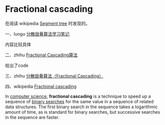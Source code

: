 # Fractional cascading

在阅读 wikipedia [Segment tree](https://en.wikipedia.org/wiki/Segment_tree) 时发现的。

一、luogu [分散层叠算法学习笔记](https://www.luogu.com.cn/blog/DPair2005/fen-san-ceng-die-suan-fa-xue-xi-bi-ji)

内容比较具体

二、zhihu [Fractional Cascading算法](https://zhuanlan.zhihu.com/p/74468981)

给出了code

三、zhihu [分散层叠算法（Fractional Cascading）](https://zhuanlan.zhihu.com/p/515973512)

四、wikipedia [Fractional cascading](https://en.wikipedia.org/wiki/Fractional_cascading)

In [computer science](https://en.wikipedia.org/wiki/Computer_science), **fractional cascading** is a technique to speed up a sequence of [binary searches](https://en.wikipedia.org/wiki/Binary_search) for the same value in a sequence of related data structures. The first binary search in the sequence takes a logarithmic amount of time, as is standard for binary searches, but successive searches in the sequence are faster. 